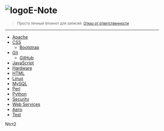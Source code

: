 <h1 style="padding-top:0; border-top:0"><img src="{{ site.baseurl }}/i/enote_logo.png" alt="logo" />E-Note</h1>

> <small>Просто личный блокнот для записей. [Отказ от ответственности](disclaimer)</small>

---

- [Apache](apache)
- [CSS](css)
  - [Bootstrap](css/bootstrap)
- [Git](git)
  - [GitHub](git/github)
- [JavaScript](javascript)
- [Hardware](hardware)
- [HTML](html)
- [Linux](linux)
- [MySQL](mysql)
- [Perl](perl)
- [Python](python)
- [Security](security)
- [Web Services](web-services)
- [Авто](auto)
- [Test](test)

Ntct2

